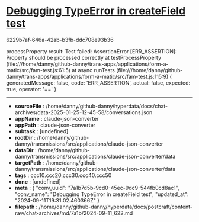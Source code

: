 # [Debugging TypeError in createField test](https://claude.ai/chat/7a1b7d5b-9cd0-45ec-9dc9-544fb0cd8ac1)

6229b7af-646a-42ab-b3fb-ddc708e93b36

processProperty result: 
Test failed: AssertionError [ERR_ASSERTION]: Property should be processed correctly
    at testProcessProperty (file:///home/danny/github-danny/trans-apps/applications/form-a-matic/src/fam-test.js:61:5)
    at async runTests (file:///home/danny/github-danny/trans-apps/applications/form-a-matic/src/fam-test.js:115:9) {
  generatedMessage: false,
  code: 'ERR_ASSERTION',
  actual: false,
  expected: true,
  operator: '=='
}

---

* **sourceFile** : /home/danny/github-danny/hyperdata/docs/chat-archives/data-2025-01-25-12-45-58/conversations.json
* **appName** : claude-json-converter
* **appPath** : claude-json-converter
* **subtask** : [undefined]
* **rootDir** : /home/danny/github-danny/transmissions/src/applications/claude-json-converter
* **dataDir** : /home/danny/github-danny/transmissions/src/applications/claude-json-converter/data
* **targetPath** : /home/danny/github-danny/transmissions/src/applications/claude-json-converter/data
* **tags** : ccc10.ccc20.ccc30.ccc40.ccc50
* **done** : [undefined]
* **meta** : {
  "conv_uuid": "7a1b7d5b-9cd0-45ec-9dc9-544fb0cd8ac1",
  "conv_name": "Debugging TypeError in createField test",
  "updated_at": "2024-09-11T19:31:02.460366Z"
}
* **filepath** : /home/danny/github-danny/hyperdata/docs/postcraft/content-raw/chat-archives/md/7a1b/2024-09-11_622.md